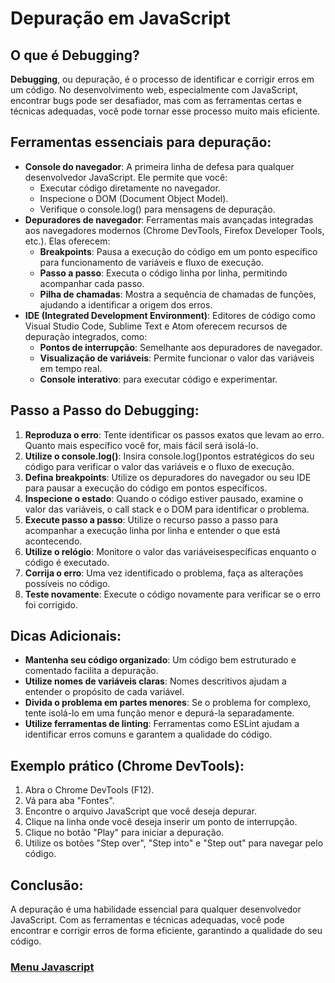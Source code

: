 # Depuração em JavaScript

## O que é Debugging?

**Debugging**, ou depuração, é o processo de identificar e corrigir erros em um código. No desenvolvimento web, especialmente com JavaScript, encontrar bugs pode ser desafiador, mas com as ferramentas certas e técnicas adequadas, você pode tornar esse processo muito mais eficiente.

## Ferramentas essenciais para depuração:

- **Console do navegador**: A primeira linha de defesa para qualquer desenvolvedor JavaScript. Ele permite que você:
    - Executar código diretamente no navegador.
    - Inspecione o DOM (Document Object Model).
    - Verifique o console.log() para mensagens de depuração.
- **Depuradores de navegador**: Ferramentas mais avançadas integradas aos navegadores modernos (Chrome DevTools, Firefox Developer Tools, etc.). Elas oferecem:
    - **Breakpoints**: Pausa a execução do código em um ponto específico para funcionamento de variáveis ​​e fluxo de execução.
    - **Passo a passo**: Executa o código linha por linha, permitindo acompanhar cada passo.
    - **Pilha de chamadas**: Mostra a sequência de chamadas de funções, ajudando a identificar a origem dos erros.
- **IDE (Integrated Development Environment)**: Editores de código como Visual Studio Code, Sublime Text e Atom oferecem recursos de depuração integrados, como:
    - **Pontos de interrupção**: Semelhante aos depuradores de navegador.
    - **Visualização de variáveis**: Permite funcionar o valor das variáveis ​​em tempo real.
    - **Console interativo**: para executar código e experimentar.

## Passo a Passo do Debugging:

1. **Reproduza o erro**: Tente identificar os passos exatos que levam ao erro. Quanto mais específico você for, mais fácil será isolá-lo.
2. **Utilize o console.log()**: Insira console.log()pontos estratégicos do seu código para verificar o valor das variáveis ​​e o fluxo de execução.
3. **Defina breakpoints**: Utilize os depuradores do navegador ou seu IDE para pausar a execução do código em pontos específicos.
4. **Inspecione o estado**: Quando o código estiver pausado, examine o valor das variáveis, o call stack e o DOM para identificar o problema.
5. **Execute passo a passo**: Utilize o recurso passo a passo para acompanhar a execução linha por linha e entender o que está acontecendo.
6. **Utilize o relógio**: Monitore o valor das variáveis ​​específicas enquanto o código é executado.
7. **Corrija o erro**: Uma vez identificado o problema, faça as alterações possíveis no código.
8. **Teste novamente**: Execute o código novamente para verificar se o erro foi corrigido.

## Dicas Adicionais:

- **Mantenha seu código organizado**: Um código bem estruturado e comentado facilita a depuração.
- **Utilize nomes de variáveis ​​claras**: Nomes descritivos ajudam a entender o propósito de cada variável.
- **Divida o problema em partes menores**: Se o problema for complexo, tente isolá-lo em uma função menor e depurá-la separadamente.
- **Utilize ferramentas de linting**: Ferramentas como ESLint ajudam a identificar erros comuns e garantem a qualidade do código.

## Exemplo prático (Chrome DevTools):

1. Abra o Chrome DevTools (F12).
2. Vá para aba "Fontes".
3. Encontre o arquivo JavaScript que você deseja depurar.
4. Clique na linha onde você deseja inserir um ponto de interrupção.
5. Clique no botão "Play" para iniciar a depuração.
6. Utilize os botões "Step over", "Step into" e "Step out" para navegar pelo código.

## Conclusão:

A depuração é uma habilidade essencial para qualquer desenvolvedor JavaScript. Com as ferramentas e técnicas adequadas, você pode encontrar e corrigir erros de forma eficiente, garantindo a qualidade do seu código.

### [Menu Javascript](../menu_javascript.md)